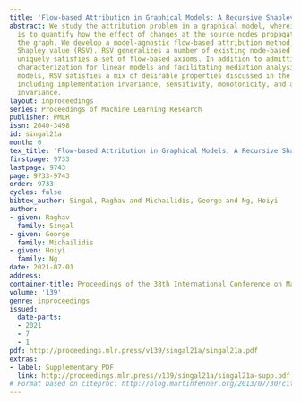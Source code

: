 ```yaml
---
title: 'Flow-based Attribution in Graphical Models: A Recursive Shapley Approach'
abstract: We study the attribution problem in a graphical model, wherein the objective
  is to quantify how the effect of changes at the source nodes propagates through
  the graph. We develop a model-agnostic flow-based attribution method, called recursive
  Shapley value (RSV). RSV generalizes a number of existing node-based methods and
  uniquely satisfies a set of flow-based axioms. In addition to admitting a natural
  characterization for linear models and facilitating mediation analysis for non-linear
  models, RSV satisfies a mix of desirable properties discussed in the recent literature,
  including implementation invariance, sensitivity, monotonicity, and affine scale
  invariance.
layout: inproceedings
series: Proceedings of Machine Learning Research
publisher: PMLR
issn: 2640-3498
id: singal21a
month: 0
tex_title: 'Flow-based Attribution in Graphical Models: A Recursive Shapley Approach'
firstpage: 9733
lastpage: 9743
page: 9733-9743
order: 9733
cycles: false
bibtex_author: Singal, Raghav and Michailidis, George and Ng, Hoiyi
author:
- given: Raghav
  family: Singal
- given: George
  family: Michailidis
- given: Hoiyi
  family: Ng
date: 2021-07-01
address:
container-title: Proceedings of the 38th International Conference on Machine Learning
volume: '139'
genre: inproceedings
issued:
  date-parts:
  - 2021
  - 7
  - 1
pdf: http://proceedings.mlr.press/v139/singal21a/singal21a.pdf
extras:
- label: Supplementary PDF
  link: http://proceedings.mlr.press/v139/singal21a/singal21a-supp.pdf
# Format based on citeproc: http://blog.martinfenner.org/2013/07/30/citeproc-yaml-for-bibliographies/
---
```

